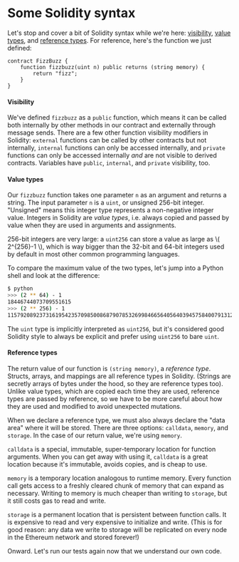 # Some Solidity syntax

Let's stop and cover a bit of Solidity syntax while we're here: [visibility](https://docs.soliditylang.org/en/latest/contracts.html#visibility-and-getters), [value types](https://docs.soliditylang.org/en/latest/types.html#value-types), and [reference types](https://docs.soliditylang.org/en/latest/types.html#reference-types). For reference, here's the function we just defined:

```solidity
contract FizzBuzz {
    function fizzbuzz(uint n) public returns (string memory) {
        return "fizz";
    }
}
```

#### Visibility
We've defined `fizzbuzz` as a `public` function, which means it can be called both internally by other methods in our contract and externally through message sends. There are a few other function visibility modifiers in Solidity: `external` functions can be called by other contracts but not internally, `internal` functions can only be accessed internally, and `private` functions can only be accessed internally *and* are not visible to derived contracts. Variables have `public`, `internal`, and `private` visibility, too.

#### Value types
Our `fizzbuzz` function takes one parameter `n` as an argument and returns a string. The input parameter `n` is a `uint`, or unsigned 256-bit integer. "Unsigned" means this integer type represents a non-negative integer value. Integers in Solidity are _value types_, i.e. always copied and passed by value when they are used in arguments and assignments.

256-bit integers are very large: a `uint256` can store a value as large as \\( 2^{256}-1 \\), which is way bigger than the 32-bit and 64-bit integers used by default in most other common programming languages. 

To compare the maximum value of the two types, let's jump into a Python shell and look at the difference:

```bash
$ python
>>> (2 ** 64) - 1
18446744073709551615
>>> (2 ** 256) - 1
115792089237316195423570985008687907853269984665640564039457584007913129639935
```

The `uint` type is implicitly interpreted as `uint256`, but it's considered good Solidity style to always be explicit and prefer using `uint256` to bare `uint`.

#### Reference types
The return value of our function is `(string memory)`, a _reference type_. Structs, arrays, and mappings are all reference types in Solidity. (Strings are secretly arrays of bytes under the hood, so they are reference types too). Unlike value types, which are copied each time they are used, reference types are passed by reference, so we have to be more careful about how they are used and modified to avoid unexpected mutations.

When we declare a reference type, we must also always declare the "data area" where it will be stored. There are three options: `calldata`, `memory`, and `storage`. In the case of our return value, we're using `memory`. 

`calldata` is a special, immutable, super-temporary location for function arguments. When you can get away with using it, `calldata` is a great location because it's immutable, avoids copies, and is cheap to use.

`memory` is a temporary location analogous to runtime memory. Every function call gets access to a freshly cleared chunk of memory that can expand as necessary. Writing to memory is much cheaper than writing to `storage`, but it still costs gas to read and write.

`storage` is a permanent location that is persistent between function calls. It is expensive to read and very expensive to initialize and write. (This is for good reason: any data we write to storage will be replicated on every node in the Ethereum network and stored forever!)

Onward. Let's run our tests again now that we understand our own code.
